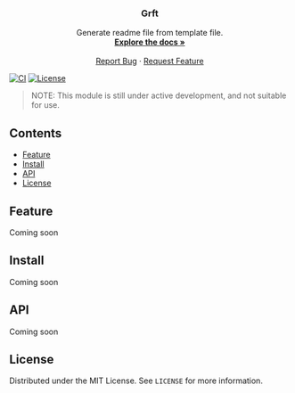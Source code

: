 <div align="center">
  <h3 align="center">Grft</h3>
  <p align="center">
    Generate readme file from template file.
    <br />
    <a href="https://github.com/rjoydip/grft"><strong>Explore the docs »</strong></a>
    <br />
    <br />
    <a href="https://github.com/rjoydip/grft/issues">Report Bug</a>
    ·
    <a href="https://github.com/rjoydip/grft/issues">Request Feature</a>
  </p>
</div>

[![CI][ci-shield]][ci-url]
[![License][license-image]][license-url]

> NOTE: This module is still under active development, and not suitable for use.

## Contents

- [Feature](#feature)
- [Install](#install)
- [API](#api)
- [License](#license)

## Feature

Coming soon

## Install

Coming soon

## API

Coming soon

## License

Distributed under the MIT License. See `LICENSE` for more information.

[ci-shield]: https://github.com/rjoydip/grft/actions/workflows/ci.yml/badge.svg
[ci-url]: https://github.com/rjoydip/grft/actions/workflows/ci.yml
[license-image]: https://img.shields.io/npm/l/markdownlint.svg
[license-url]: https://github.com/rjoydip/grft/blob/main/LICENSE

